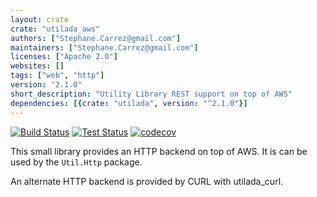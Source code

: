 ```yaml
---
layout: crate
crate: "utilada_aws"
authors: ["Stephane.Carrez@gmail.com"]
maintainers: ["Stephane.Carrez@gmail.com"]
licenses: ["Apache 2.0"]
websites: []
tags: ["web", "http"]
version: "2.1.0"
short_description: "Utility Library REST support on top of AWS"
dependencies: [{crate: "utilada", version: "^2.1.0"}]
---
```

[![Build Status](https://img.shields.io/jenkins/s/https/jenkins.vacs.fr/Ada-Util.svg)](https://jenkins.vacs.fr/job/Ada-Util/)
[![Test Status](https://img.shields.io/jenkins/t/https/jenkins.vacs.fr/Ada-Util.svg)](https://jenkins.vacs.fr/job/Ada-Util/)
[![codecov](https://codecov.io/gh/stcarrez/ada-util/branch/master/graph/badge.svg)](https://codecov.io/gh/stcarrez/ada-util)


This small library provides an HTTP backend on top of AWS.
It is can be used by the `Util.Http` package.

An alternate HTTP backend is provided by CURL with utilada_curl.



